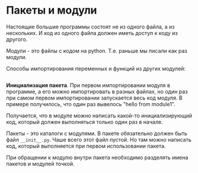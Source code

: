 # Пакеты и модули

Настоящие большие программы состоят не из одного файла, а из нескольких. И код из одного файла должен иметь доступ к коду из другого.

Модули - это файлы с кодом на python. Т.е. раньше мы писали как раз модули.

Способы импортирования переменных и функций из других модулей:
```

```

**Инициализация пакета**. При первом импортировании модуля в программе, а его можно импортировать в разных файлах, но один раз при самом первом импортировании запускается весь код модуля.
В примере получилось, что один раз вывелось "hello from module1".

Получается, что в модуле можно написать какой-то инициализирующий код, который должен выполняться только один раз в начале.

Пакеты - это каталоги с модулями. В пакете обязательно должен быть файл `__init__.py`. Чаше всего этот файл пустой. Но там можно написать код, который выполняется при первом использовании пакета.

При обращении к модулю внутри пакета необходимо разделять имена пакетов и модулей точкой. 
